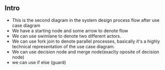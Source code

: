 ## Intro 
- This is the second diagram in the system design process flow after use case diagram
- We have a starting node and some arrow to denote flow
- We can use swimlane to denote two different actors.
- We can use fork join to denote parallel processes, basically it's a highly technical representation of the use case diagram.
- We can use decision node and merge node(exaclty oposite of decision node)
- we can use if else (guard)